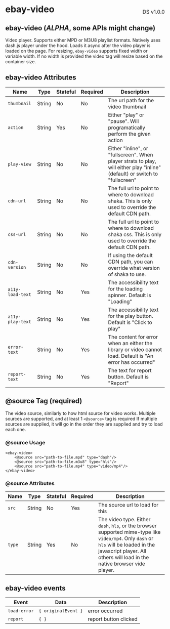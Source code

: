 <h1 style='display: flex; justify-content: space-between; align-items: center;'>
    <span>
        ebay-video
    </span>
    <span style='font-weight: normal; font-size: medium; margin-bottom: -15px;'>
        DS v1.0.0
    </span>
</h1>

## ebay-video (_ALPHA_, some APIs might change)

Video player. Supports either MPD or M3U8 playlist formats.
Natively uses dash.js player under the hood. Loads it async after the video player is loaded on the page.
For resizing, `ebay-video` supports fixed width or variable width. If no width is provided the video tag will resize based on the container size.

## ebay-video Attributes

| Name             | Type   | Stateful | Required | Description                                                                                                                 |
| ---------------- | ------ | -------- | -------- | --------------------------------------------------------------------------------------------------------------------------- |
| `thumbnail`      | String | No       | No       | The url path for the video thumbnail                                                                                        |
| `action`         | String | Yes      | No       | Either "play" or "pause". Will programatically perform the given action                                                     |
| `play-view`      | String | No       | No       | Either "inline", or "fullscreen". When player strats to play, will either play "inline" (default) or switch to "fullscreen" |
| `cdn-url`        | String | No       | No       | The full url to point to where to download shaka. This is only used to override the default CDN path.                       |
| `css-url`        | String | No       | No       | The full url to point to where to download shaka css. This is only used to override the default CDN path.                   |
| `cdn-version`    | String | No       | No       | If using the default CDN path, you can override what version of shaka to use.                                               |
| `a11y-load-text` | String | No       | Yes      | The accessibility text for the loading spinner. Default is "Loading"                                                        |
| `a11y-play-text` | String | No       | Yes      | The accessibility text for the play button. Default is "Click to play"                                                      |
| `error-text`     | String | No       | Yes      | The content for error when an either the library or video cannot load. Default is "An error has occurred"                   |
| `report-text`    | String | No       | Yes      | The text for report button. Default is "Report"                                                                             |

## @source Tag (required)

The video source, similarly to how html source for video works. Multiple sources are supported, and at least 1 `<@source>` tag is required
If multiple sources are supplied, it will go in the order they are supplied and try to load each one.

### @source Usage

```marko
<ebay-video>
    <@source src="path-to-file.mpd" type="dash"/>
    <@source src="path-to-file.m3u8" type="hls"/>
    <@source src="path-to-file.mp4" type="video/mp4"/>
</ebay-video>
```

### @source Attributes

| Name   | Type   | Stateful | Required | Description                                                                                                                                                                                                      |
| ------ | ------ | -------- | -------- | ---------------------------------------------------------------------------------------------------------------------------------------------------------------------------------------------------------------- |
| `src`  | String | No       | Yes      | The source url to load for this                                                                                                                                                                                  |
| `type` | String | Yes      | No       | The video type. Either `dash`, `hls`, or the browser supported mime-type like `video/mp4`. Only `dash` or `hls` will be loaded in the javascript player. All others will load in the native browser vide player. |

## ebay-video events

| Event        | Data                | Description           |
| ------------ | ------------------- | --------------------- |
| `load-error` | `{ originalEvent }` | error occurred        |
| `report`     | `{ }`               | report button clicked |
